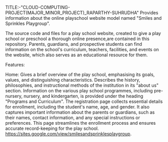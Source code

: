 TITLE:-"CLOUD-COMPUTING-PROJECT(MAJOR_MINOR_PROJECT)_RAPARTHY-SUHRUDHA"
Provides information about the online playschool website model named "Smiles and Sprinkles Playgroup".

The source code and files for a play school website, created to give a play school or preschool a thorough online presence,are contained in this repository.
Parents, guardians, and prospective students can find information on the school's curriculum, teachers, facilities, and events on the website, which also serves as an educational resource for them.

Features:

Home: Gives a brief overview of the play school, emphasising its goals, values, and distinguishing characteristics.
Describes the history, philosophies, and instructional methods of the institution in its "about us" section.
Information on the various play school programmes, including pre-nursery, nursery, and kindergarten, is provided under the heading "Programs and Curriculum".
The registration page collects essential details for enrollment, including the student's name, age, and gender. 
It also captures important information about the parents or guardians, such as their names, contact information, and any special instructions or preferences.
This page streamlines the enrollment process and ensures accurate record-keeping for the play school.
https://sites.google.com/view/smilesandsprinklesplaygroup.
